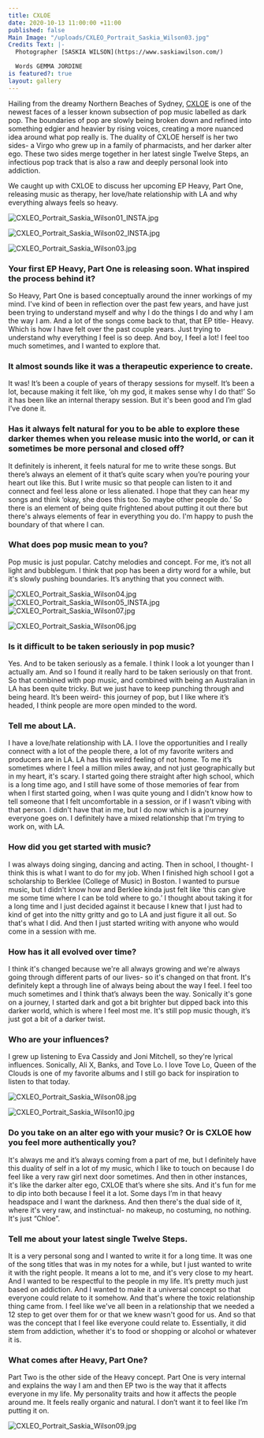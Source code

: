 ```yaml
---
title: CXLOE
date: 2020-10-13 11:00:00 +11:00
published: false
Main Image: "/uploads/CXLEO_Portrait_Saskia_Wilson03.jpg"
Credits Text: |-
  Photographer [SASKIA WILSON](https://www.saskiawilson.com/)

  Words GEMMA JORDINE
is featured?: true
layout: gallery
---
```


Hailing from the dreamy Northern Beaches of Sydney, [CXLOE](https://www.instagram.com/iamcxloe/) is one of the newest faces of a lesser known subsection of pop music labelled as dark pop. The boundaries of pop are slowly being broken down and refined into something edgier and heavier by rising voices, creating a more nuanced idea around what pop really is. The duality of CXLOE herself is her two sides- a Virgo who grew up in a family of pharmacists, and her darker alter ego. These two sides merge together in her latest single Twelve Steps, an infectious pop track that is also a raw and deeply personal look into addiction. 

We caught up with CXLOE to discuss her upcoming EP Heavy, Part One, releasing music as therapy, her love/hate relationship with LA and why everything always feels so heavy. 

![CXLEO_Portrait_Saskia_Wilson01_INSTA.jpg](/uploads/CXLEO_Portrait_Saskia_Wilson01_INSTA.jpg)

![CXLEO_Portrait_Saskia_Wilson02_INSTA.jpg](/uploads/CXLEO_Portrait_Saskia_Wilson02_INSTA.jpg)

![CXLEO_Portrait_Saskia_Wilson03.jpg](/uploads/CXLEO_Portrait_Saskia_Wilson03.jpg)

### Your first EP Heavy, Part One is releasing soon. What inspired the process behind it?

So Heavy, Part One is based conceptually around the inner workings of my mind. I've kind of been in reflection over the past few years, and have just been trying to understand myself and why I do the things I do and why I am the way I am.
And a lot of the songs come back to that, that EP title- Heavy. Which is how I have felt over the past couple years. Just trying to understand why everything I feel is so deep. And boy, I feel a lot! I feel too much sometimes, and I wanted to explore that. 

### It almost sounds like it was a therapeutic experience to create.

It was! It’s been a couple of years of therapy sessions for myself. It’s been a lot, because making it felt like, ‘oh my god, it makes sense why I do that!’ So it has been like an internal therapy session. But it's been good and I’m glad I’ve done it. 

### Has it always felt natural for you to be able to explore these darker themes when you release music into the world, or can it sometimes be more personal and closed off?

It definitely is inherent, it feels natural for me to write these songs. But there’s always an element of it that’s quite scary when you’re pouring your heart out like this. But I write music so that people can listen to it and connect and feel less alone or less alienated. I hope that they can hear my songs and think ‘okay, she does this too. So maybe other people do.’ So there is an element of being quite frightened about putting it out there but there's always elements of fear in everything you do. I'm happy to push the boundary of that where I can. 

### What does pop music mean to you?

Pop music is just popular. Catchy melodies and concept. For me, it’s not all light and bubblegum. I think that pop has been a dirty word for a while, but it's slowly pushing boundaries. It’s anything that you connect with.

![CXLEO_Portrait_Saskia_Wilson04.jpg](/uploads/CXLEO_Portrait_Saskia_Wilson04.jpg)
![CXLEO_Portrait_Saskia_Wilson05_INSTA.jpg](/uploads/CXLEO_Portrait_Saskia_Wilson05_INSTA.jpg)
![CXLEO_Portrait_Saskia_Wilson07.jpg](/uploads/CXLEO_Portrait_Saskia_Wilson07.jpg)

![CXLEO_Portrait_Saskia_Wilson06.jpg](/uploads/CXLEO_Portrait_Saskia_Wilson06.jpg)

### Is it difficult to be taken seriously in pop music? 

Yes. And to be taken seriously as a female. I think I look a lot younger than I actually am. And so I found it really hard to be taken seriously on that front. So that combined with pop music, and combined with being an Australian in LA has been quite tricky. But we just have to keep punching through and being heard. It’s been weird- this journey of pop, but I like where it’s headed, I think people are more open minded to the word.

### Tell me about LA.

I have a love/hate relationship with LA. I love the opportunities and I really connect with a lot of the people there, a lot of my favorite writers and producers are in LA. LA has this weird feeling of not home. To me it’s sometimes where I feel a million miles away, and not just geographically but in my heart, it's scary. I started going there straight after high school, which is a long time ago, and I still have some of those memories of fear from when I first started going, when I was quite young and I didn't know how to tell someone that I felt uncomfortable in a session, or if I wasn’t vibing with that person. I didn't have that in me, but I do now which is a journey everyone goes on. I definitely have a mixed relationship that I'm trying to work on, with LA.

### How did you get started with music?

I was always doing singing, dancing and acting. Then in school, I thought- I think this is what I want to do for my job. When I finished high school I got a scholarship to Berklee (College of Music) in Boston. I wanted to pursue music, but I didn't know how and Berklee kinda just felt like ‘this can give me some time where I can be told where to go.’  I thought about taking it for a long time and I just decided against it because I knew that I just had to kind of get into the nitty gritty and go to LA and just figure it all out. So that's what I did. And then I just started writing with anyone who would come in a session with me.

### How has it all evolved over time?

I think it's changed because we're all always growing and we're always going through different parts of our lives- so it's changed on that front. It's definitely kept a through line of always being about the way I feel.  I feel too much sometimes and I think that’s always been the way. Sonically it's gone on a journey, I started dark and got a bit brighter but dipped back into this darker world, which is where I feel most me. It's still pop music though, it’s just got a bit of a darker twist. 

### Who are your influences?

I grew up listening to Eva Cassidy and Joni Mitchell, so they're lyrical influences. Sonically, Ali X, Banks, and Tove Lo. I love Tove Lo, Queen of the Clouds is one of my favorite albums and I still go back for inspiration to listen to that today. 


![CXLEO_Portrait_Saskia_Wilson08.jpg](/uploads/CXLEO_Portrait_Saskia_Wilson08.jpg)

![CXLEO_Portrait_Saskia_Wilson10.jpg](/uploads/CXLEO_Portrait_Saskia_Wilson10.jpg)


### Do you take on an alter ego with your music? Or is CXLOE how you feel more authentically you?

It's always me and it’s always coming from a part of me, but I definitely have this duality of self in a lot of my music, which I like to touch on because I do feel like a very raw girl next door sometimes. And then in other instances, it's like the darker alter ego, CXLOE that’s where she sits. And it's fun for me to dip into both because I feel it a lot. Some days I’m in that heavy headspace and I want the darkness. And then there's the dual side of it, where it's very raw, and instinctual- no makeup, no costuming, no nothing. It's just “Chloe”. 

### Tell me about your latest single Twelve Steps.

It is a very personal song and I wanted to write it for a long time. It was one of the song titles that was in my notes for a while, but I just wanted to write it with the right people. It means a lot to me, and it's very close to my heart. And I wanted to be respectful to the people in my life. It’s pretty much just based on addiction. And I wanted to make it a universal concept so that everyone could relate to it somehow. And that's where the toxic relationship thing came from. I feel like we've all been in a relationship that we needed a 12 step to get over them for or that we knew wasn't good for us. And so that was the concept that I feel like everyone could relate to. Essentially, it did stem from addiction, whether it's to food or shopping or alcohol or whatever it is. 

### What comes after Heavy, Part One?

Part Two is the other side of the Heavy concept. Part One is very internal and explains the way I am and then EP two is the way that it affects everyone in my life. My personality traits and how it affects the people around me. It feels really organic and natural. I don’t want it to feel like I’m putting it on. 


![CXLEO_Portrait_Saskia_Wilson09.jpg](/uploads/CXLEO_Portrait_Saskia_Wilson09.jpg)

